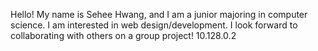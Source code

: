 Hello! My name is Sehee Hwang, and I am a junior majoring in computer science. I am interested in web design/development. I look forward to collaborating with others on a group project!
10.128.0.2
